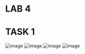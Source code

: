 # LAB 4
# TASK 1

![image](https://user-images.githubusercontent.com/123716596/218942633-88af6499-5994-48e3-a520-9a20689c2cd6.png)
![image](https://user-images.githubusercontent.com/123716596/218947485-55d9feed-7541-44bb-93e5-f4b776e7c386.png)
![image](https://user-images.githubusercontent.com/123716596/218947838-3c96eaa6-4445-40c1-90f1-9fea4a6dfed4.png)
![image](https://user-images.githubusercontent.com/123716596/218947921-86b6145f-b0d8-4b78-aca5-5a99b0d7e118.png)

